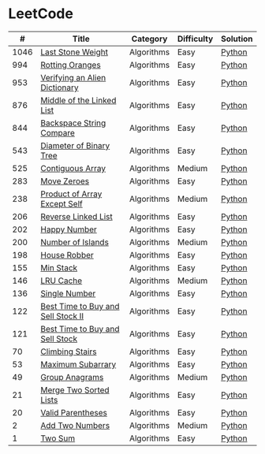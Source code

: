 LeetCode
========
| # | Title | Category | Difficulty | Solution |
|---|-------|----------|------------|----------|
|1046|[Last Stone Weight](https://leetcode.com/problems/last-stone-weight/)|Algorithms|Easy|[Python](./solutions/last_stone_weight/)|
|994|[Rotting Oranges](https://leetcode.com/problems/rotting-oranges/)|Algorithms|Easy|[Python](./solutions/rotting_oranges/)|
|953|[Verifying an Alien Dictionary](https://leetcode.com/problems/verifying-an-alien-dictionary/)|Algorithms|Easy|[Python](./solutions/verifying_an_alien_dictionary/)|
|876|[Middle of the Linked List](https://leetcode.com/problems/middle-of-the-linked-list/)|Algorithms|Easy|[Python](./solutions/middle_of_the_linked_list/)|
|844|[Backspace String Compare](https://leetcode.com/problems/backspace-string-compare/)|Algorithms|Easy|[Python](./solutions/backspace_string_compare/)|
|543|[Diameter of Binary Tree](https://leetcode.com/problems/diameter-of-binary-tree/)|Algorithms|Easy|[Python](./solutions/diameter_of_binary_tree/)|
|525|[Contiguous Array](https://leetcode.com/problems/contiguous-array/)|Algorithms|Medium|[Python](./solutions/contiguous_array/)|
|283|[Move Zeroes](https://leetcode.com/problems/move-zeroes/)|Algorithms|Easy|[Python](./solutions/move_zeroes/)|
|238|[Product of Array Except Self](https://leetcode.com/problems/product-of-array-except-self/)|Algorithms|Medium|[Python](./solutions/product_of_array_except_self/)|
|206|[Reverse Linked List](https://leetcode.com/problems/reverse-linked-list/)|Algorithms|Easy|[Python](./solutions/reverse_linked_list/)|
|202|[Happy Number](https://leetcode.com/problems/happy-number/)|Algorithms|Easy|[Python](./solutions/happy_number/)|
|200|[Number of Islands](https://leetcode.com/problems/number-of-islands/)|Algorithms|Medium|[Python](./solutions/number_of_islands/)|
|198|[House Robber](https://leetcode.com/problems/house-robber/)|Algorithms|Easy|[Python](./solutions/house_robber/)|
|155|[Min Stack](https://leetcode.com/problems/min-stack/)|Algorithms|Easy|[Python](./solutions/min_stack/)|
|146|[LRU Cache](https://leetcode.com/problems/lru-cache/)|Algorithms|Medium|[Python](./solutions/lru_cache/)|
|136|[Single Number](https://leetcode.com/problems/single-number/)|Algorithms|Easy|[Python](./solutions/single_number/)|
|122|[Best Time to Buy and Sell Stock II](https://leetcode.com/problems/best-time-to-buy-and-sell-stock-ii/)|Algorithms|Easy|[Python](./solutions/best_time_to_buy_and_sell_stock_ii/)|
|121|[Best Time to Buy and Sell Stock](https://leetcode.com/problems/best-time-to-buy-and-sell-stock/)|Algorithms|Easy|[Python](./solutions/best_time_to_buy_and_sell_stock/)|
|70|[Climbing Stairs](https://leetcode.com/problems/climbing-stairs/)|Algorithms|Easy|[Python](./solutions/climbing_stairs/)|
|53|[Maximum Subarrary](https://leetcode.com/problems/maximum-subarray/)|Algorithms|Easy|[Python](./solutions/maximum_subarray/)|
|49|[Group Anagrams](https://leetcode.com/problems/group-anagrams/)|Algorithms|Medium|[Python](./solutions/group_anagrams/)|
|21|[Merge Two Sorted Lists](https://leetcode.com/problems/merge-two-sorted-lists/)|Algorithms|Easy|[Python](./solutions/merge_two_sorted_lists/)|
|20|[Valid Parentheses](https://leetcode.com/problems/valid-parentheses/)|Algorithms|Easy|[Python](./solutions/valid_parentheses/)|
|2|[Add Two Numbers](https://leetcode.com/problems/add-two-numbers/)|Algorithms|Medium|[Python](./solutions/add_two_numbers/)|
|1|[Two Sum](https://leetcode.com/problems/two-sum/)|Algorithms|Easy|[Python](./solutions/two_sum/)|
